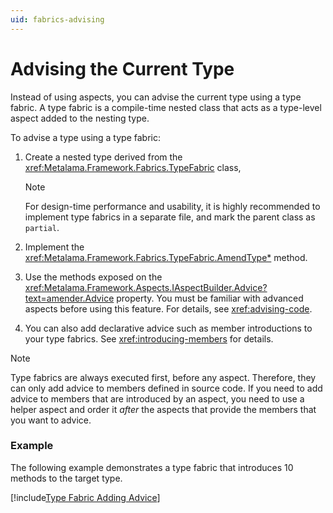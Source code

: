 ```yaml
---
uid: fabrics-advising
---
```


# Advising the Current Type

 

Instead of using aspects, you can advise the current type using a type fabric. A type fabric is a compile-time nested class that acts as a type-level aspect added to the nesting type.

To advise a type using a type fabric:

1. Create a nested type derived from the <xref:Metalama.Framework.Fabrics.TypeFabric> class,

    > [!NOTE]
    > For design-time performance and usability, it is highly recommended to implement type fabrics in a separate file, and mark the parent class as `partial`.

2. Implement the <xref:Metalama.Framework.Fabrics.TypeFabric.AmendType*> method.

3. Use the methods exposed on the <xref:Metalama.Framework.Aspects.IAspectBuilder.Advice?text=amender.Advice> property. You must be familiar with advanced aspects before using this feature. For details, see <xref:advising-code>.
   
4. You can also add declarative advice such as member introductions to your type fabrics. See <xref:introducing-members> for details.


> [!NOTE]
> Type fabrics are always executed first, before any aspect. Therefore, they can only add advice to members defined in source code. If you need to add advice to members that are introduced by an aspect, you need to use a helper aspect and order it _after_ the aspects that provide the members that you want to advice.


### Example

The following example demonstrates a type fabric that introduces 10 methods to the target type.

[!include[Type Fabric Adding Advice](../../../code/Metalama.Documentation.SampleCode.AspectFramework/AdvisingTypeFabric.cs)]

